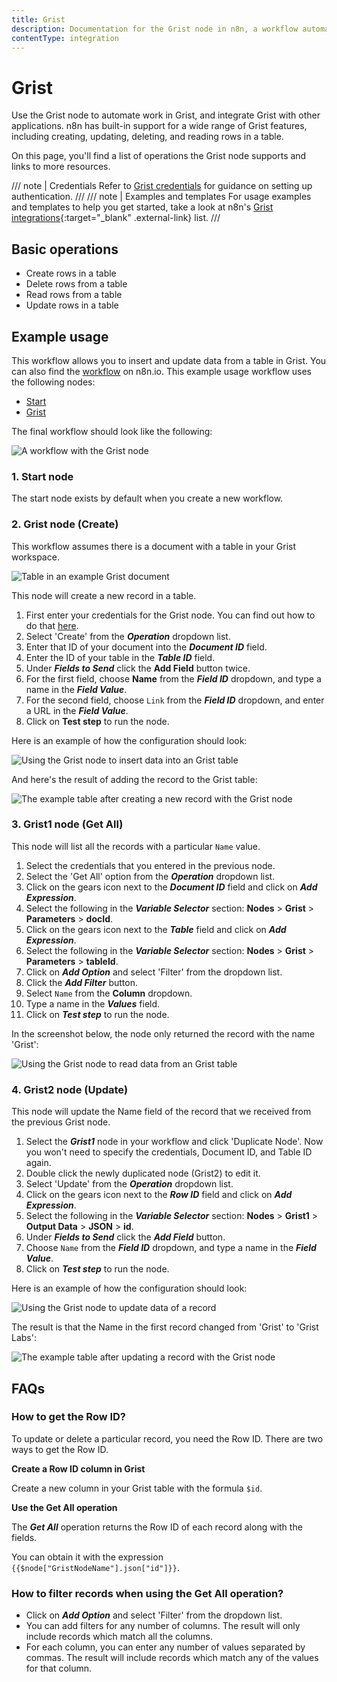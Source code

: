 ```yaml
---
title: Grist
description: Documentation for the Grist node in n8n, a workflow automation platform. Includes details of operations and configuration, and links to examples and credentials information.
contentType: integration
---
```


# Grist

Use the Grist node to automate work in Grist, and integrate Grist with other applications. n8n has built-in support for a wide range of Grist features, including creating, updating, deleting, and reading rows in a table. 

On this page, you'll find a list of operations the Grist node supports and links to more resources.

/// note | Credentials
Refer to [Grist credentials](/integrations/builtin/credentials/grist/) for guidance on setting up authentication. 
///
/// note | Examples and templates
For usage examples and templates to help you get started, take a look at n8n's [Grist integrations](https://n8n.io/integrations/grist/){:target="_blank" .external-link} list.
///

## Basic operations

* Create rows in a table
* Delete rows from a table
* Read rows from a table
* Update rows in a table

## Example usage

This workflow allows you to insert and update data from a table in Grist. You can also find the [workflow](https://n8n.io/workflows/818) on n8n.io. This example usage workflow uses the following nodes:

- [Start](/integrations/builtin/core-nodes/n8n-nodes-base.start/)
- [Grist]()

The final workflow should look like the following:

![A workflow with the Grist node](/_images/integrations/builtin/app-nodes/grist/workflow.png)

### 1. Start node

The start node exists by default when you create a new workflow.

### 2. Grist node (Create)

This workflow assumes there is a document with a table in your Grist workspace.
 
![Table in an example Grist document](/_images/integrations/builtin/app-nodes/grist/table_start.png)

This node will create a new record in a table.

1. First enter your credentials for the Grist node. You can find out how to do that [here](/integrations/builtin/credentials/grist/).
2. Select 'Create' from the ***Operation*** dropdown list.
3. Enter that ID of your document into the ***Document ID*** field.
4. Enter the ID of your table in the ***Table ID*** field.
5. Under ***Fields to Send*** click the **Add Field** button twice.
6. For the first field, choose **Name** from the ***Field ID*** dropdown, and type a name in the ***Field Value***.
7. For the second field, choose `Link` from the ***Field ID*** dropdown, and enter a URL in the ***Field Value***.
8. Click on **Test step** to run the node.

Here is an example of how the configuration should look:

![Using the Grist node to insert data into an Grist table](/_images/integrations/builtin/app-nodes/grist/grist_node.png)

And here's the result of adding the record to the Grist table:

![The example table after creating a new record with the Grist node](/_images/integrations/builtin/app-nodes/grist/table_create.png)

### 3. Grist1 node (Get All)

This node will list all the records with a particular `Name` value.

1. Select the credentials that you entered in the previous node.
2. Select the 'Get All' option from the ***Operation*** dropdown list.
3. Click on the gears icon next to the ***Document ID*** field and click on ***Add Expression***.
4. Select the following in the ***Variable Selector*** section: **Nodes** > **Grist** > **Parameters** > **docId**.
5. Click on the gears icon next to the ***Table*** field and click on ***Add Expression***.
6. Select the following in the ***Variable Selector*** section: **Nodes** > **Grist** > **Parameters** > **tableId**.
7. Click on ***Add Option*** and select 'Filter' from the dropdown list.
8. Click the ***Add Filter*** button.
9. Select `Name` from the **Column** dropdown.
10. Type a name in the ***Values*** field.
11. Click on ***Test step*** to run the node.

In the screenshot below, the node only returned the record with the name 'Grist':

![Using the Grist node to read data from an Grist table](/_images/integrations/builtin/app-nodes/grist/grist1_node.png)

### 4. Grist2 node (Update)

This node will update the Name field of the record that we received from the previous Grist node.

1. Select the ***Grist1*** node in your workflow and click 'Duplicate Node'. Now you won't need to specify the credentials, Document ID, and Table ID again.
2. Double click the newly duplicated node (Grist2) to edit it.
3. Select 'Update' from the ***Operation*** dropdown list.
4. Click on the gears icon next to the ***Row ID*** field and click on ***Add Expression***.
5. Select the following in the ***Variable Selector*** section: **Nodes** > **Grist1** > **Output Data** > **JSON** > **id**.
6. Under ***Fields to Send*** click the ***Add Field*** button.
7. Choose `Name` from the ***Field ID*** dropdown, and type a name in the ***Field Value***.
8. Click on ***Test step*** to run the node.

Here is an example of how the configuration should look:

![Using the Grist node to update data of a record](/_images/integrations/builtin/app-nodes/grist/grist2_node.png)

The result is that the Name in the first record changed from 'Grist' to 'Grist Labs':

![The example table after updating a record with the Grist node](/_images/integrations/builtin/app-nodes/grist/table_update.png)

## FAQs

### How to get the Row ID?

To update or delete a particular record, you need the Row ID. There are two ways to get the Row ID.

**Create a Row ID column in Grist**

Create a new column in your Grist table with the formula `$id`.

**Use the Get All operation**

The ***Get All*** operation returns the Row ID of each record along with the fields.
 
You can obtain it with the expression `{{$node["GristNodeName"].json["id"]}}`.


### How to filter records when using the Get All operation?

- Click on ***Add Option*** and select 'Filter' from the dropdown list.
- You can add filters for any number of columns. The result will only include records which match all the columns.
- For each column, you can enter any number of values separated by commas. The result will include records which match any of the values for that column.

